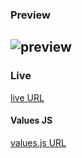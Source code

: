 ### Preview

## ![preview](https://mbdev-utils.s3.eu-west-3.amazonaws.com/mbdev-colors-gen.webp)

### Live

[live URL](https://github.com/noeldelgado/values.js)

#### Values JS

[values.js URL](https://github.com/noeldelgado/values.js)
